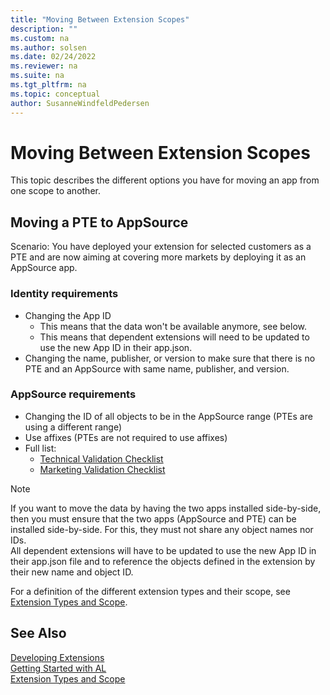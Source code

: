 ```yaml
---
title: "Moving Between Extension Scopes"
description: ""
ms.custom: na
ms.author: solsen
ms.date: 02/24/2022
ms.reviewer: na
ms.suite: na
ms.tgt_pltfrm: na
ms.topic: conceptual
author: SusanneWindfeldPedersen
---
```


# Moving Between Extension Scopes

This topic describes the different options you have for moving an app from one scope to another.

## Moving a PTE to AppSource

Scenario: You have deployed your extension for selected customers as a PTE and are now aiming at covering more markets by deploying it as an AppSource app.

### Identity requirements

- Changing the App ID 
	- This means that the data won't be available anymore, see below.
	- This means that dependent extensions will need to be updated to use the new App ID in their app.json.
- Changing the name, publisher, or version to make sure that there is no PTE and an AppSource with same name, publisher, and version.

### AppSource requirements

- Changing the ID of all objects to be in the AppSource range (PTEs are using a different range)
- Use affixes (PTEs are not required to use affixes)
- Full list:  
    - [Technical Validation Checklist](devenv-checklist-submission.md)
    - [Marketing Validation Checklist](readiness/readiness-checklist-marketing.md)
    
<!-- the same extension cannot installed as a pte and global on an env. Object name will collied -->

> [!NOTE]  
> If you want to move the data by having the two apps installed side-by-side, then you must ensure that the two apps (AppSource and PTE) can be installed side-by-side. For this, they must not share any object names nor IDs.  
> All dependent extensions will have to be updated to use the new App ID in their app.json file and to reference the objects defined in the extension by their new name and object ID.


For a definition of the different extension types and their scope, see [Extension Types and Scope](devenv-extension-types-and-scope.md).

## See Also

[Developing Extensions](devenv-dev-overview.md)  
[Getting Started with AL](devenv-get-started.md)  
[Extension Types and Scope](devenv-extension-types-and-scope.md)